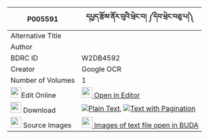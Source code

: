 |P005591|དཔྱད་རྩོམ་ནོར་བུའི་ཕྲེང་བ། ༼དེབ་ཕྲེང་བཅུ་པ།༽ 
| --- | --- 
|Alternative Title |
|Author | 
|BDRC ID | W2DB4592
|Creator | Google OCR
|Number of Volumes| 1
|<img width="25" src="https://img.icons8.com/color/25/000000/edit-property.png">Edit Online| [<img width="25" src="https://avatars.githubusercontent.com/u/45091458?s=200&v=4"> Open in Editor](http://editor.openpecha.org/P005591)
|<img width="25" src="https://img.icons8.com/fluent/48/000000/download-2.png"/>  Download | [![](https://img.icons8.com/color/20/000000/txt.png)Plain Text](https://github.com/Openpecha/P005591/releases/download/v1/che_tsom_norbu_i_trengwa_deb_t_plain_P005591.zip), [![](https://img.icons8.com/color/20/000000/txt.png)Text with Pagination](https://github.com/Openpecha/P005591/releases/download/v1/che_tsom_norbu_i_trengwa_deb_t_pages_P005591.zip)
|<img width="25" src="https://img.icons8.com/plasticine/100/000000/pictures-folder.png"/>  Source Images | [<img width="25" src="https://library.bdrc.io/icons/BUDA-small.svg"> Images of text file open in BUDA](https://library.bdrc.io/show/bdr:W2DB4592)